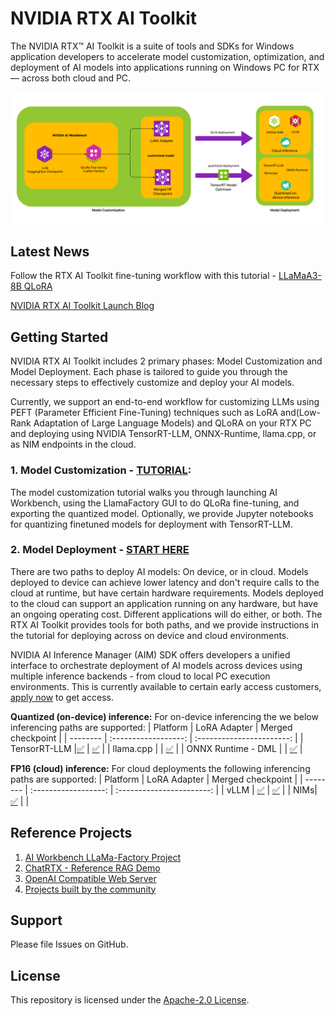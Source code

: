 # NVIDIA RTX AI Toolkit
The NVIDIA RTX™ AI Toolkit is a suite of tools and SDKs for Windows application developers to accelerate model customization, optimization, and deployment of AI models into applications running on Windows PC for RTX — across both cloud and PC.

<img src="media/rtx-ai.png" width="800">


## Latest News
Follow the RTX AI Toolkit fine-tuning workflow with this tutorial - [LLaMaA3-8B QLoRA](tutorial-llama3-finetune.md)

[NVIDIA RTX AI Toolkit Launch Blog](https://developer.nvidia.com/blog/streamline-ai-powered-app-development-with-nvidia-rtx-ai-toolkit-for-windows-rtx-pcs/)

## Getting Started
NVIDIA RTX AI Toolkit includes 2 primary phases: Model Customization and Model Deployment. Each phase is tailored to guide you through the necessary steps to effectively customize and deploy your AI models.

Currently, we support an end-to-end workflow for customizing LLMs using PEFT (Parameter Efficient Fine-Tuning) techniques such as LoRA and(Low-Rank Adaptation of Large Language Models) and QLoRA on your RTX PC and deploying using NVIDIA TensorRT-LLM, ONNX-Runtime, llama.cpp, or as NIM endpoints in the cloud.

### 1. Model Customization  - [TUTORIAL](tutorial-llama3-finetune.md): 
The model customization tutorial walks you through launching AI Workbench, using the LlamaFactory GUI to do QLoRa fine-tuning, and exporting the quantized model. Optionally, we provide Jupyter notebooks for quantizing finetuned models for deployment with TensorRT-LLM.

### 2. Model Deployment - [START HERE](llm-deployment/README.md)
There are two paths to deploy AI models: On device, or in cloud. Models deployed to device can achieve lower latency and don't require calls to the cloud at runtime, but have certain hardware requirements. Models deployed to the cloud can support an application running on any hardware, but have an ongoing operating cost. Different applications will do either, or both. The RTX AI Toolkit provides tools for both paths, and we provide instructions in the tutorial for deploying across on device and cloud environments.

NVIDIA AI Inference Manager (AIM) SDK offers developers a unified interface to orchestrate deployment of AI models across devices using multiple inference backends -  from cloud to local PC execution environments. This is currently available to certain early access customers, [apply now](https://developer.nvidia.com/rtx/ai-inference-manager/join) to get access.

**Quantized (on-device) inference:**
For on-device inferencing the we below inferencing paths are supported:
| Platform | LoRA Adapter | Merged checkpoint |
| -------- | :------------------: | :-----------------------: |
| TensorRT-LLM |[✅](llm-deployment/TensorRT-LLM-LoRA-deployment) |  [✅](llm-deployment/TensorRT-LLM_deployment.md) |
| llama.cpp |   |   [✅](llm-deployment/llama.cpp_deployment.md) |
| ONNX Runtime - DML |     |   [✅](llm-deployment/ORT-DML_QuickStart.md) |


**FP16 (cloud) inference:**
For cloud deployments the following inferencing paths are supported:
| Platform | LoRA Adapter | Merged checkpoint |
| -------- | :------------------: | :-----------------------: |
| vLLM |    [✅](llm-deployment/vLLM_deployment.md#3-serving-lora-adapters) |   [✅](llm-deployment/vLLM_deployment.md) |
| NIMs| [✅](llm-deployment/NIMs_deployment.md)    |    |

## Reference Projects
1. [AI Workbench LLaMa-Factory Project](https://github.com/NVIDIA/workbench-llamafactory)
2. [ChatRTX - Reference RAG Demo](https://github.com/NVIDIA/ChatRTX)
3. [OpenAI Compatible Web Server](https://github.com/NVIDIA/trt-llm-as-openai-windows)
4. [Projects built by the community](https://www.nvidia.com/en-us/ai-data-science/generative-ai/rtx-developer-contest/winners/)

## Support
Please file Issues on GitHub.  

## License
This repository is licensed under the [Apache-2.0 License](LICENSE).

